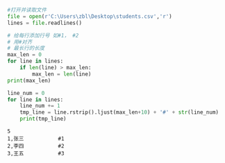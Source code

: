 

```python
#打开并读取文件
file = open(r'C:\Users\zbl\Desktop\students.csv','r')
lines = file.readlines()
```


```python
# 给每行添加行号 如#1， #2
# 用#对齐
# 最长行的长度
max_len = 0
for line in lines:
    if len(line) > max_len:
        max_len = len(line)
print(max_len)

line_num = 0
for line in lines:
    line_num += 1
    tmp_line = line.rstrip().ljust(max_len+10) + '#' + str(line_num)    #语法rstrip删除string字符串末尾的指定字符（默认为空格）
    print(tmp_line)
```

    5
    1,张三           #1
    2,李四           #2
    3,王五           #3
    


```python


```
